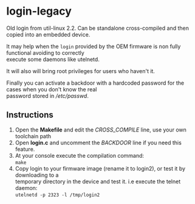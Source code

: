 # login-legacy
Old login from util-linux 2.2. Can be standalone cross-compiled and then copied into an embedded device.  
  
It may help when the `login` provided by the OEM firmware is non fully functional avoiding to correctly  
execute some daemons like utelnetd.  
  
It will also will bring root privileges for users who haven't it.  
  
Finally you can activate a backdoor with a hardcoded password for the cases when you don't know the real  
password stored in */etc/passwd*.  

## Instructions
1. Open the **Makefile** and edit the *CROSS_COMPILE* line, use your own toolchain path
2. Open **login.c** and uncomment the *BACKDOOR* line if you need this feature.
3. At your console execute the compilation command:  
`make`
4. Copy login to your firmware image (rename it to login2), or test it by downloading to a  
temporary directory in the device and test it. i.e execute the telnet daemon:  
`utelnetd -p 2323 -l /tmp/login2`